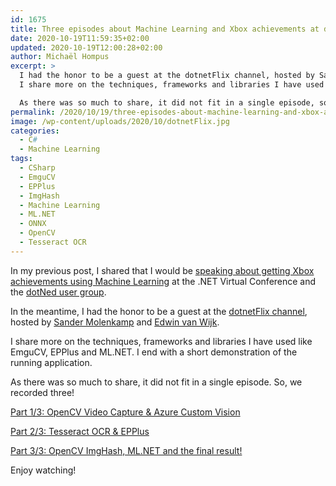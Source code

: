 ```yaml
---
id: 1675
title: Three episodes about Machine Learning and Xbox achievements at dotnetFlix
date: 2020-10-19T11:59:35+02:00
updated: 2020-10-19T12:00:28+02:00
author: Michaël Hompus
excerpt: >
  I had the honor to be a guest at the dotnetFlix channel, hosted by Sander Molenkamp and Edwin van Wijk.
  I share more on the techniques, frameworks and libraries I have used and I finish with a demonstration of the finished application.

  As there was so much to share, it did not fit in a single episode, so we recorded three parts!
permalink: /2020/10/19/three-episodes-about-machine-learning-and-xbox-achievements-at-dotnetflix/
image: /wp-content/uploads/2020/10/dotnetFlix.jpg
categories:
  - C#
  - Machine Learning
tags:
  - CSharp
  - EmguCV
  - EPPlus
  - ImgHash
  - Machine Learning
  - ML.NET
  - ONNX
  - OpenCV
  - Tesseract OCR
---
```


In my previous post, I shared that I would be [speaking about getting Xbox achievements using Machine Learning](/2020/10/11/speaking-about-machine-learning-and-xbox-achievements)
at the .NET Virtual Conference and the [dotNed user group](https://dotned.nl).

In the meantime, I had the honor to be a guest at the [dotnetFlix channel](https://www.youtube.com/c/dotnetFlix/),
hosted by [Sander Molenkamp](https://www.sandermolenkamp.com/) and [Edwin van Wijk](https://github.com/EdwinVW).

I share more on the techniques, frameworks and libraries I have used like EmguCV, EPPlus and ML.NET.
I end with a short demonstration of the running application.

As there was so much to share, it did not fit in a single episode. So, we recorded three!

<!--more-->

[Part 1/3: OpenCV Video Capture & Azure Custom Vision](https://www.youtube.com/embed/CaIBjoQyQ9U)

[Part 2/3: Tesseract OCR & EPPlus](https://www.youtube.com/embed/bmTvDbvgjuU)

[Part 3/3: OpenCV ImgHash, ML.NET and the final result!](https://www.youtube.com/embed/RnsV0BcTnYs)

Enjoy watching!
